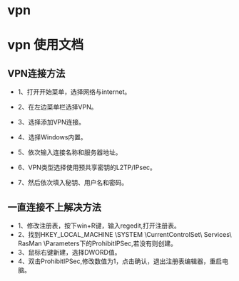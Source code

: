 # vpn
vpn 使用文档
====
## VPN连接方法
* 1、打开开始菜单，选择网络与internet。

* 2、在左边菜单栏选择VPN。
* 3、选择添加VPN连接。
* 4、选择Windows内置。
* 5、依次输入连接名称和服务器地址。
* 6、VPN类型选择使用预共享密钥的L2TP/IPsec。
* 7、然后依次填入秘钥、用户名和密码。
## 一直连接不上解决方法
* 1、修改注册表，按下win+R键，输入regedit,打开注册表。
* 2、找到HKEY_LOCAL_MACHINE \SYSTEM \CurrentControlSet\ Services\ RasMan \Parameters下的ProhibitIPSec,若没有则创建。
* 3、鼠标右键新建，选择DWORD值。
* 4、双击ProhibitIPSec,修改数值为1，点击确认，退出注册表编辑器，重启电脑。